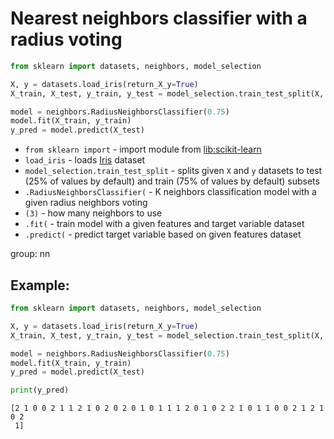 # Nearest neighbors classifier with a radius voting

```python
from sklearn import datasets, neighbors, model_selection

X, y = datasets.load_iris(return_X_y=True)
X_train, X_test, y_train, y_test = model_selection.train_test_split(X, y)

model = neighbors.RadiusNeighborsClassifier(0.75)
model.fit(X_train, y_train)
y_pred = model.predict(X_test)
```

- `from sklearn import` - import module from [lib:scikit-learn](https://onelinerhub.com/python-scikit-learn/how-to-install-scikit-learn-using-pip)
- `load_iris` - loads [Iris](https://scikit-learn.org/stable/auto_examples/datasets/plot_iris_dataset.html) dataset
- `model_selection.train_test_split` - splits given `X` and `y` datasets to test (25% of values by default) and train (75% of values by default) subsets
- `.RadiusNeighborsClassifier(` - K neighbors classification model with a given radius neighbors voting
- `(3)` - how many neighbors to use
- `.fit(` - train model with a given features and target variable dataset
- `.predict(` - predict target variable based on given features dataset

group: nn

## Example: 
```python
from sklearn import datasets, neighbors, model_selection

X, y = datasets.load_iris(return_X_y=True)
X_train, X_test, y_train, y_test = model_selection.train_test_split(X, y)

model = neighbors.RadiusNeighborsClassifier(0.75)
model.fit(X_train, y_train)
y_pred = model.predict(X_test)

print(y_pred)
```
```
[2 1 0 0 2 1 1 2 1 0 2 0 2 0 1 0 1 1 1 2 0 1 0 2 2 1 0 1 1 0 0 2 1 2 1 0 2
 1]

```

